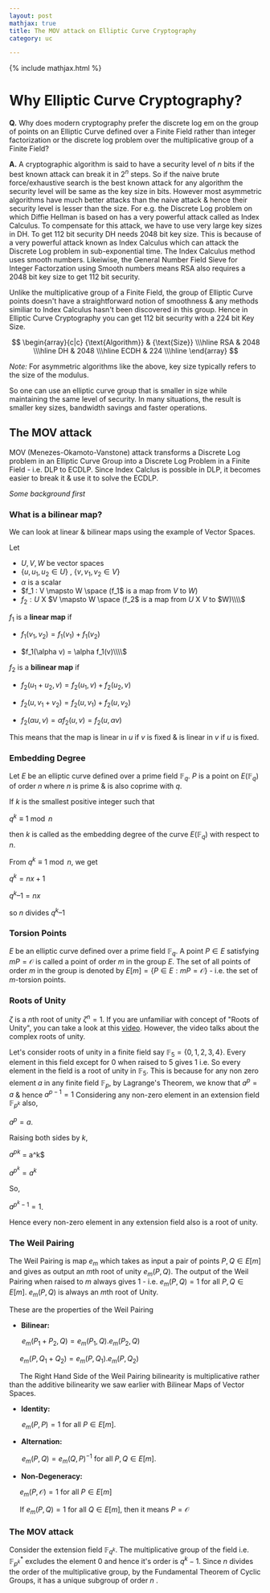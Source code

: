```yaml
---
layout: post
mathjax: true
title: The MOV attack on Elliptic Curve Cryptography
category: uc

---
```


{% include mathjax.html %}

# Why Elliptic Curve Cryptography?  

**Q.** Why does modern cryptography prefer the discrete log 
em on the group of points on an Elliptic Curve defined over a Finite Field rather than integer factorization or the discrete log problem over the multiplicative group of a Finite Field?

**A.** A cryptographic algorithm is said to have a security level of $n$ bits if the best known attack can break it in $2^n$ steps. So if the naive brute force/exhaustive search is the best known attack for any algorithm the security level will be same as the key size in bits. However most asymmetric algorithms have much better attacks than the naive attack & hence their security level is lesser than the size. For e.g. the Discrete Log problem on which Diffie Hellman is based on has a very powerful attack called as Index Calculus. To compensate for this attack, we have to use very large key sizes in DH. To get 112 bit security DH needs 2048 bit key size. This is because of a very powerful attack known as Index Calculus which can attack the Discrete Log problem in sub-exponential time. The Index Calculus method uses smooth numbers. Likeiwise, the General Number Field Sieve for Integer Factorzation using Smooth numbers means RSA also requires a 2048 bit key size to get 112 bit security.

Unlike the multiplicative group of a Finite Field, the group of Elliptic Curve points doesn't have a straightforward notion of smoothness & any methods similiar to Index Calculus hasn't been discovered in this group. Hence in Elliptic Curve Cryptography you can get 112 bit security with a 224 bit Key Size.

$$
\begin{array}{c|c}
 {\text{Algorithm}} & {\text{Size}} \\\hline
 RSA & 2048 \\\hline
 DH & 2048 \\\hline
 ECDH & 224 \\\hline
\end{array}
$$

*Note:* For asymmetric algorithms like the above, key size typically refers to the size of the modulus.

So one can use an elliptic curve group that is smaller in size while maintaining the same level of security. In many situations, the result is smaller key sizes, bandwidth savings and faster operations. 

## The MOV attack

MOV (Menezes-Okamoto-Vanstone) attack transforms a Discrete Log problem in an Elliptic Curve Group into a Discrete Log Problem in a Finite Field - i.e. DLP to ECDLP. Since Index Calclus is possible in DLP, it becomes easier to break it & use it to solve the ECDLP.

*Some background first*

### What is a bilinear map?

We can look at linear & bilinear maps using the example of Vector Spaces.

Let 

- $U, V, W$ be vector spaces 
- $\lbrace u, u_1, u_2  \in U \rbrace$ , $\lbrace v, v_1, v_2 \in V \rbrace$ 
- $\alpha$ is a scalar
- $f_1 : V \mapsto W \space (f_1$ is a map from $V$ to $W$)
- $f_2 : U$ X $V \mapsto W \space (f_2$ is a map from $U$ X $V$ to $W)\\\\$

$f_1$ is a **linear map** if   

- $f_1(v_1, v_2) = f_1(v_1) + f_1(v_2)$   

- $f_1(\alpha v) = \alpha f_1(v)\\\\$ 


$f_2$ is a **bilinear map** if 

- $f_2(u_1 + u_2, v) = f_2(u_1, v) + f_2(u_2, v)$

- $f_2(u, v_1 + v_2) = f_2(u, v_1) + f_2(u, v_2)$  

- $f_2(\alpha u, v) = \alpha f_2(u, v) = f_2(u, \alpha v)$

This means that the map is linear in $u$ if $v$ is fixed & is linear in $v$ if $u$ is fixed.


### Embedding Degree

Let $E$ be an elliptic curve defined over a prime field $\mathbb F_q$. $P$ is a point on $E(\mathbb F_q)$ of order $n$ where $n$ is prime & is also coprime with $q$.

If $k$ is the smallest positive integer such that 

$q^k \equiv 1 \bmod n$

then $k$ is called as the embedding degree of the curve $E(\mathbb F_q)$ with respect to $n$.

From $q^k \equiv 1 \bmod n$, we get 

$q^k = nx + 1$ 

$q^k – 1 = nx$

so $n$ divides $q^k – 1$


### Torsion Points

$E$ be an elliptic curve defined over a prime field $\mathbb F_q$. A point $P \in E$ satisfying $mP = \mathcal O$ is called a point of order $m$ in the group $E$. The set of all points of order $m$ in the group is denoted by $E[m] = \lbrace P \in E : mP = \mathcal O \rbrace$ - i.e. the set of $m$-torsion points.


### Roots of Unity

$\zeta$ is a $n$th root of unity $\zeta ^n = 1$. If you are unfamiliar with concept of "Roots of Unity", you can take a look at this [video](https://www.youtube.com/watch?v=bme6sLcpYgA). However, the video talks about the complex roots of unity. 

Let's consider roots of unity in a finite field say $\mathbb F_5 = \lbrace 0, 1, 2, 3, 4 \rbrace$. Every element in this field except for $0$ when raised to $5$ gives $1$ i.e. So every element in the field is a root of unity in $\mathbb F_5$. This is because for any non zero element $a$ in any finite field $\mathbb F_p$, by Lagrange's Theorem, we know that $a^p = a$ & hence $a^{p - 1} = 1$ Considering any non-zero element in an extension field $\mathbb F_{p^k}$ also, 

$a^p = a$. 

Raising both sides by $k$, 

${a^p}^k$ = a^k$

$a^{p^k} = a^k$

So,

$a^{p^k - 1} = 1$.

Hence every non-zero element in any extension field also is a root of unity.

### The Weil Pairing 

The Weil Pairing is map $e_m$ which takes as input a pair of points $P, Q \in E[m]$ and gives as output an *m*th root of unity $e_m(P,Q)$. The output of the Weil Pairing when raised to $m$ always gives $1$ - i.e. $e_m(P,Q) = 1$ for all $P, Q \in E[m]$. $e_m(P,Q)$ is always an *m*th root of Unity.

These are the properties of the Weil Pairing

- **Bilinear:** 

&emsp;&ensp; $e_m(P_1 + P_2, Q) = e_m(P_1, Q).e_m(P_2,Q)$

&emsp;&ensp;$e_m(P, Q_1 + Q_2) = e_m(P, Q_1).e_m(P,Q_2)$

&emsp;&ensp;The Right Hand Side of the Weil Pairing bilinearity is multiplicative rather than the additive bilinearity we saw earlier with Bilinear Maps of Vector Spaces.

- **Identity:** 
 
&emsp;&ensp; $e_m(P, P) = 1$ for all $P \in E[m]$.

-  **Alternation:** 

&emsp;&ensp; $e_m(P,Q) = e_m(Q,P)^{-1}$ for all $P, Q \in E[m]$.

- **Non-Degeneracy:**

&emsp;&ensp;$e_m(P, \mathcal O) = 1$ for all $P \in E[m]$

&emsp;&ensp;If $e_m(P, Q) = 1$ for all  $Q \in E[m]$, then it means $P = \mathcal O$

### The MOV attack
Consider the extension field $\mathbb F_{q^k}$. The multiplicative group of the field i.e. $\mathbb F^{*}_{p^k}$ excludes the element $0$ and hence it's order is $q^k - 1$. Since $n$ divides the order of the multiplicative group, by the Fundamental Theorem of Cyclic Groups, it has a unique subgroup of order $n$ . 
